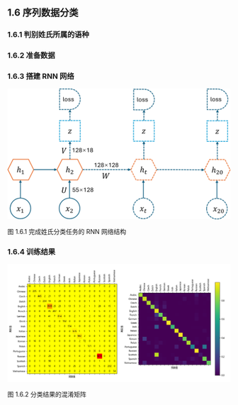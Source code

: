 
## 1.6 序列数据分类

### 1.6.1 判别姓氏所属的语种

### 1.6.2 准备数据

### 1.6.3 搭建 RNN 网络

<img src="./img/nn_names_classifier.png" width=520/>

图 1.6.1 完成姓氏分类任务的 RNN 网络结构

### 1.6.4 训练结果

<img src="./img/names_result_1.png" width=720/>

图 1.6.2 分类结果的混淆矩阵

